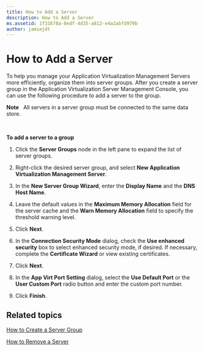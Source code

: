 ```yaml
---
title: How to Add a Server
description: How to Add a Server
ms.assetid: 1f31678a-8edf-4d35-a812-e4a2abfd979b
author: jamiejdt
---
```


# How to Add a Server


To help you manage your Application Virtualization Management Servers more efficiently, organize them into server groups. After you create a server group in the Application Virtualization Server Management Console, you can use the following procedure to add a server to the group.

**Note**  
All servers in a server group must be connected to the same data store.

 

**To add a server to a group**

1.  Click the **Server Groups** node in the left pane to expand the list of server groups.

2.  Right-click the desired server group, and select **New Application Virtualization Management Server**.

3.  In the **New Server Group Wizard**, enter the **Display Name** and the **DNS Host Name**.

4.  Leave the default values in the **Maximum Memory Allocation** field for the server cache and the **Warn Memory Allocation** field to specify the threshold warning level.

5.  Click **Next**.

6.  In the **Connection Security Mode** dialog, check the **Use enhanced security** box to select enhanced security mode, if desired. If necessary, complete the **Certificate Wizard** or view existing certificates.

7.  Click **Next**.

8.  In the **App Virt Port Setting** dialog, select the **Use Default Port** or the **User Custom Port** radio button and enter the custom port number.

9.  Click **Finish**.

## Related topics


[How to Create a Server Group](how-to-create-a-server-group.md)

[How to Remove a Server](how-to-remove-a-server.md)

 

 





